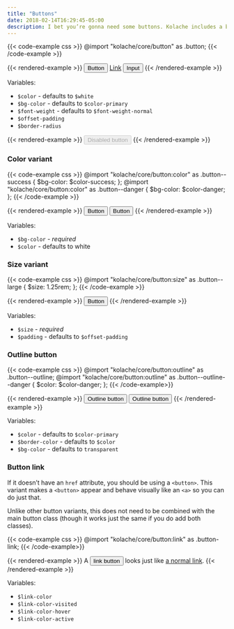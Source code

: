 ```yaml
---
title: "Buttons"
date: 2018-02-14T16:29:45-05:00
description: I bet you’re gonna need some buttons. Kolache includes a basic button and several common variants.
---
```


{{< code-example css >}}
@import "kolache/core/button" as .button;
{{< /code-example >}}

{{< rendered-example >}}
<button class="button">Button</button>
<a href="#" class="button">Link</a>
<input type="button" class="button" value="Input" />
{{< /rendered-example >}}

Variables:

* `$color` - defaults to `$white`
* `$bg-color` - defaults to `$color-primary`
* `$font-weight` - defaults to `$font-weight-normal`
* `$offset-padding`
* `$border-radius`

{{< rendered-example >}}
<button class="button" disabled>Disabled button</button>
{{< /rendered-example >}}

### Color variant

{{< code-example css >}}
@import "kolache/core/button:color" as .button--success {
  $bg-color: $color-success;
};
@import "kolache/core/button:color" as .button--danger {
  $bg-color: $color-danger;
};
{{< /code-example >}}

{{< rendered-example >}}
<button class="button button--success">Button</button>
<button class="button button--danger">Button</button>
{{< /rendered-example >}}

Variables:

* `$bg-color` - _required_
* `$color` - defaults to white

### Size variant

{{< code-example css >}}
@import "kolache/core/button:size" as .button--large {
  $size: 1.25rem;
  };
{{< /code-example >}}

{{< rendered-example >}}
<button class="button button--large">Button</button>
{{< /rendered-example >}}

Variables:

* `$size` - _required_
* `$padding` - defaults to `$offset-padding`

### Outline button

{{< code-example css >}}
@import "kolache/core/button:outline" as .button--outline;
@import "kolache/core/button:outline" as .button--outline--danger {
  $color: $color-danger;
};
{{< /code-example>}}

{{< rendered-example >}}
<button class="button button--outline">Outline button</button>
<button class="button button--outline--danger">Outline button</button>
{{< /rendered-example >}}

Variables:

* `$color` - defaults to `$color-primary`
* `$border-color` - defaults to `$color`
* `$bg-color` - defaults to `transparent`

### Button link

If it doesn’t have an `href` attribute, you should be using a `<button>`. This variant makes a `<button>` appear and behave visually like an `<a>` so you can do just that.

Unlike other button variants, this does not need to be combined with the main button class (though it works just the same if you do add both classes).

{{< code-example css >}}
@import "kolache/core/button:link" as .button-link;
{{< /code-example>}}

{{< rendered-example >}}
A <button class="button-link">link button</button> looks just like
<a href="#">a normal link</a>.
{{< /rendered-example >}}

Variables:

* `$link-color`
* `$link-color-visited`
* `$link-color-hover`
* `$link-color-active`
